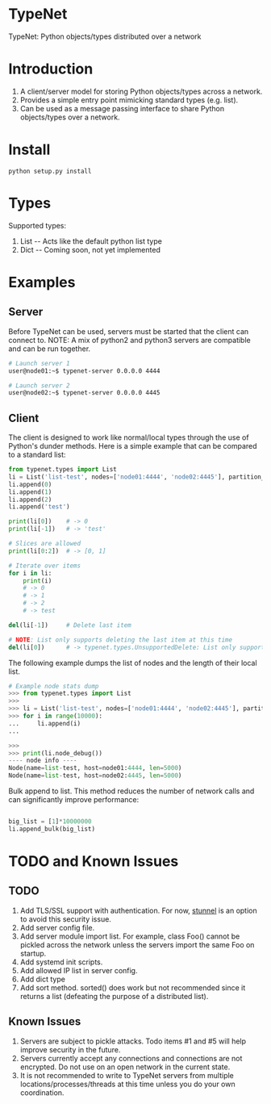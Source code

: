 # TypeNet
TypeNet: Python objects/types distributed over a network

# Introduction
1. A client/server model for storing Python objects/types across a network.
2. Provides a simple entry point mimicking standard types (e.g. list).
3. Can be used as a message passing interface to share Python objects/types over a network.

# Install
```
python setup.py install
```

# Types
Supported types:
1. List -- Acts like the default python list type
2. Dict -- Coming soon, not yet implemented

# Examples

## Server
Before TypeNet can be used, servers must be started that the client can connect to.
NOTE: A mix of python2 and python3 servers are compatible and can be run together.

```bash
# Launch server 1
user@node01:~$ typenet-server 0.0.0.0 4444
```
```bash
# Launch server 2
user@node02:~$ typenet-server 0.0.0.0 4445
```

## Client
The client is designed to work like normal/local types through the use of Python's
dunder methods. Here is a simple example that can be compared to a standard list:

```python
from typenet.types import List
li = List('list-test', nodes=['node01:4444', 'node02:4445'], partition_size=10000)
li.append(0)
li.append(1)
li.append(2)
li.append('test')

print(li[0])    # -> 0
print(li[-1])   # -> 'test'

# Slices are allowed
print(li[0:2])  # -> [0, 1]

# Iterate over items
for i in li:
    print(i)
    # -> 0
    # -> 1
    # -> 2
    # -> test

del(li[-1])     # Delete last item

# NOTE: List only supports deleting the last item at this time
del(li[0])      # -> typenet.types.UnsupportedDelete: List only supports deletion of the last item.
```

The following example dumps the list of nodes and the length of their local list.
```python
# Example node stats dump
>>> from typenet.types import List
>>> 
>>> li = List('list-test', nodes=['node01:4444', 'node02:4445'], partition_size=100)
>>> for i in range(10000):
...     li.append(i)
... 

>>> 
>>> print(li.node_debug())
---- node info ----
Node(name=list-test, host=node01:4444, len=5000)
Node(name=list-test, host=node02:4445, len=5000)
```

Bulk append to list. This method reduces the number of network calls and can significantly improve performance:
```python

big_list = [1]*10000000
li.append_bulk(big_list)
```

# TODO and Known Issues

## TODO
1. Add TLS/SSL support with authentication. For now, [stunnel](https://www.stunnel.org) is an option to avoid this security issue.
2. Add server config file.
3. Add server module import list. For example, class Foo() cannot be pickled across the network unless the servers import the same Foo on startup.
4. Add systemd init scripts.
5. Add allowed IP list in server config.
6. Add dict type
7. Add sort method. sorted() does work but not recommended since it returns a list (defeating the purpose of a distributed list).

## Known Issues
1. Servers are subject to pickle attacks. Todo items #1 and #5 will help improve security in the future.
2. Servers currently accept any connections and connections are not encrypted. Do not use on an open network in the current state.
3. It is not recommended to write to TypeNet servers from multiple locations/processes/threads at this time unless you do your own coordination.
